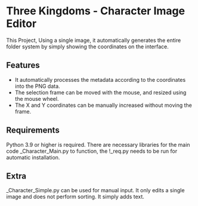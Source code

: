 # Three Kingdoms - Character Image Editor

This Project, 
Using a single image, it automatically generates the entire folder system by simply showing the coordinates on the interface. 

## Features

- It automatically processes the metadata according to the coordinates into the PNG data.
- The selection frame can be moved with the mouse, and resized using the mouse wheel.
- The X and Y coordinates can be manually increased without moving the frame.

## Requirements

Python 3.9 or higher is required.
There are necessary libraries for the main code _Character_Main.py to function, the !_req.py needs to be run for automatic installation.

## Extra

_Character_Simple.py can be used for manual input. It only edits a single image and does not perform sorting. It simply adds text.
